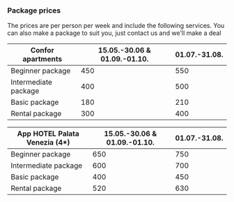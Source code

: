 ### Package prices

The prices are per person per week and include the following services.
You can also make a package to suit you, just contact us and we'll make a deal

|Confor apartments|15.05.-30.06 & 01.09.-01.10.|01.07.-31.08.|
|-----------------|----------------------------|-------------|
|Beginner package     |450                     |550          |
|Intermediate package |400                     |500          |
|Basic package        |180                     |210          |
|Rental package       |300                     |400          |

|App HOTEL Palata Venezia (4*)|15.05.-30.06 & 01.09.-01.10.|01.07.-31.08.|
|-----------------|----------------------------|-------------|
|Beginner package     |650                     |750          |
|Intermediate package |600                     |700          |
|Basic package        |400                     |450          |
|Rental package       |520                     |630          |
